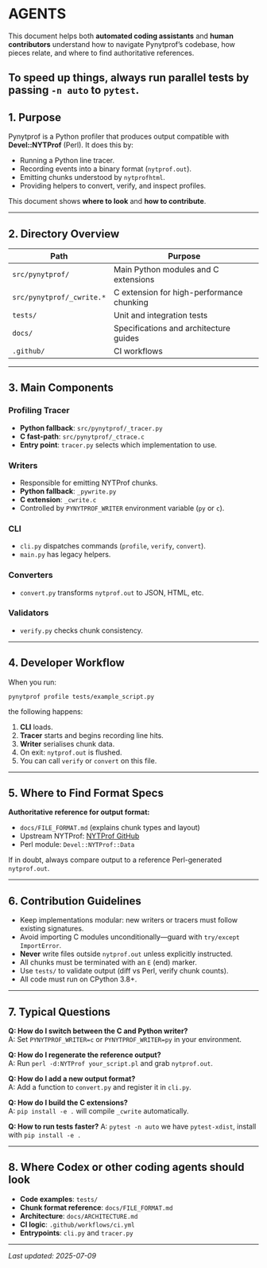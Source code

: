 # AGENTS

This document helps both **automated coding assistants** and **human contributors** understand how to navigate Pynytprof’s codebase, how pieces relate, and where to find authoritative references.

To speed up things, always run parallel tests by passing `-n auto` to `pytest`.
---

## 1. Purpose

Pynytprof is a Python profiler that produces output compatible with **Devel::NYTProf** (Perl). It does this by:

- Running a Python line tracer.
- Recording events into a binary format (`nytprof.out`).
- Emitting chunks understood by `nytprofhtml`.
- Providing helpers to convert, verify, and inspect profiles.

This document shows **where to look** and **how to contribute**.

---

## 2. Directory Overview

| Path                      | Purpose                                    |
|---------------------------|--------------------------------------------|
| `src/pynytprof/`          | Main Python modules and C extensions      |
| `src/pynytprof/_cwrite.*` | C extension for high-performance chunking |
| `tests/`                  | Unit and integration tests                |
| `docs/`                   | Specifications and architecture guides    |
| `.github/`                | CI workflows                              |

---

## 3. Main Components

### Profiling Tracer
- **Python fallback**: `src/pynytprof/_tracer.py`
- **C fast-path**: `src/pynytprof/_ctrace.c`
- **Entry point**: `tracer.py` selects which implementation to use.

### Writers
- Responsible for emitting NYTProf chunks.
- **Python fallback**: `_pywrite.py`
- **C extension**: `_cwrite.c`
- Controlled by `PYNYTPROF_WRITER` environment variable (`py` or `c`).

### CLI
- `cli.py` dispatches commands (`profile`, `verify`, `convert`).
- `main.py` has legacy helpers.

### Converters
- `convert.py` transforms `nytprof.out` to JSON, HTML, etc.

### Validators
- `verify.py` checks chunk consistency.

---

## 4. Developer Workflow

When you run:

```
pynytprof profile tests/example_script.py
```

the following happens:

1. **CLI** loads.
2. **Tracer** starts and begins recording line hits.
3. **Writer** serialises chunk data.
4. On exit: `nytprof.out` is flushed.
5. You can call `verify` or `convert` on this file.

---

## 5. Where to Find Format Specs

**Authoritative reference for output format:**
- `docs/FILE_FORMAT.md` (explains chunk types and layout)
- Upstream NYTProf: [NYTProf GitHub](https://github.com/timbunce/devel-nytprof)
- Perl module: `Devel::NYTProf::Data`

If in doubt, always compare output to a reference Perl-generated `nytprof.out`.

---

## 6. Contribution Guidelines

- Keep implementations modular: new writers or tracers must follow existing signatures.
- Avoid importing C modules unconditionally—guard with `try/except ImportError`.
- **Never** write files outside `nytprof.out` unless explicitly instructed.
- All chunks must be terminated with an `E` (end) marker.
- Use `tests/` to validate output (diff vs Perl, verify chunk counts).
- All code must run on CPython 3.8+.

---

## 7. Typical Questions

**Q: How do I switch between the C and Python writer?**  
A: Set `PYNYTPROF_WRITER=c` or `PYNYTPROF_WRITER=py` in your environment.

**Q: How do I regenerate the reference output?**  
A: Run `perl -d:NYTProf your_script.pl` and grab `nytprof.out`.

**Q: How do I add a new output format?**  
A: Add a function to `convert.py` and register it in `cli.py`.

**Q: How do I build the C extensions?**  
A: `pip install -e .` will compile `_cwrite` automatically.

**Q: How to run tests faster?**
A: `pytest -n auto` we have `pytest-xdist`, install with `pip install -e .`

---

## 8. Where Codex or other coding agents should look

- **Code examples**: `tests/`
- **Chunk format reference**: `docs/FILE_FORMAT.md`
- **Architecture**: `docs/ARCHITECTURE.md`
- **CI logic**: `.github/workflows/ci.yml`
- **Entrypoints**: `cli.py` and `tracer.py`

---

_Last updated: 2025-07-09_


